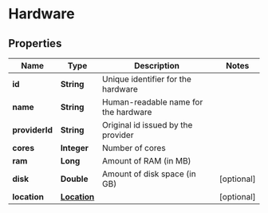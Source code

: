 
# Hardware

## Properties
Name | Type | Description | Notes
------------ | ------------- | ------------- | -------------
**id** | **String** | Unique identifier for the hardware | 
**name** | **String** | Human-readable name for the hardware | 
**providerId** | **String** | Original id issued by the provider | 
**cores** | **Integer** | Number of cores | 
**ram** | **Long** | Amount of RAM (in MB) | 
**disk** | **Double** | Amount of disk space (in GB) |  [optional]
**location** | [**Location**](Location.md) |  |  [optional]



